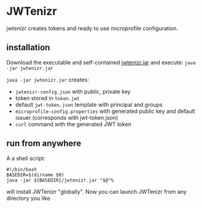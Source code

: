 # JWTenizr

jwtenizr creates tokens and ready to use microprofile configuration. 

## installation

Download the executable and self-contained [jwtenizr.jar](https://github.com/AdamBien/jwtenizr/releases) and execute:
`java -jar jwtenizr.jar`

`java -jar jwtenizr.jar` creates:

- `jwtenizr-config.json` with public, private key
- token stored in `token.jwt`
- default `jwt-token.json` template with principal and groups
- `microprofile-config.properties` with generated public key and default issuer (corresponds with jwt-token.json)
- `curl` command with the generated JWT token

## run from anywhere

A a shell script:

```shell
#!/bin/bash
BASEDIR=$(dirname $0)
java -jar ${BASEDIR}/jwtenizr.jar "$@"%
```

will install JWTenizr "globally". Now you can launch JWTenizr from any directory you like

